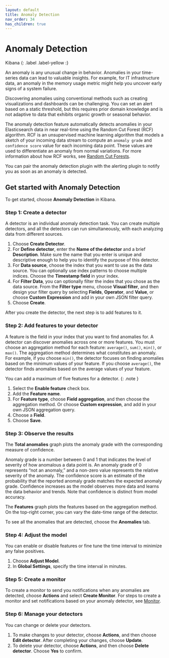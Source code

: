 ```yaml
---
layout: default
title: Anomaly Detection
nav_order: 34
has_children: true
---
```


# Anomaly Detection
Kibana
{: .label .label-yellow :}

An anomaly is any unusual change in behavior. Anomalies in your time-series data can lead to valuable insights. For example, for IT infrastructure data, an anomaly in the memory usage metric might help you uncover early signs of a system failure.

Discovering anomalies using conventional methods such as creating visualizations and dashboards can be challenging. You can set an alert based on a static threshold, but this requires prior domain knowledge and is not adaptive to data that exhibits organic growth or seasonal behavior.

The anomaly detection feature automatically detects anomalies in your Elasticsearch data in near real-time using the Random Cut Forest (RCF) algorithm. RCF is an unsupervised machine learning algorithm that models a sketch of your incoming data stream to compute an `anomaly grade` and `confidence score` value for each incoming data point. These values are used to differentiate an anomaly from normal variations. For more information about how RCF works, see [Random Cut Forests](https://pdfs.semanticscholar.org/8bba/52e9797f2e2cc9a823dbd12514d02f29c8b9.pdf?_ga=2.56302955.1913766445.1574109076-1059151610.1574109076).

You can pair the anomaly detection plugin with the alerting plugin to notify you as soon as an anomaly is detected.

## Get started with Anomaly Detection

To get started, choose **Anomaly Detection** in Kibana.

### Step 1: Create a detector

A detector is an individual anomaly detection task. You can create multiple detectors, and all the detectors can run simultaneously, with each analyzing data from different sources.

1. Choose **Create Detector**.
2. For **Define detector**, enter the **Name of the detector** and a brief **Description**. Make sure the name that you enter is unique and descriptive enough to help you to identify the purpose of this detector.
3. For **Data source**, choose the index that you want to use as the data source. You can optionally use index patterns to choose multiple indices. Choose the **Timestamp field** in your index.
4. For **Filter Data**, you can optionally filter the index that you chose as the data source. From the **Filter type** menu, choose  **Visual filter**, and then design your filter query by selecting **Fields**, **Operator**, and **Value**, or choose **Custom Expression** and add in your own JSON filter query.
5. Choose **Create**.

After you create the detector, the next step is to add features to it.

### Step 2: Add features to your detector

A feature is the field in your index that you want to find anomalies for. A detector can discover anomalies across one or more features. You must choose an aggregation method for each feature: `average()`, `sum()`, `min()`, or `max()`. The aggregation method determines what constitutes an anomaly. For example, if you choose `min()`, the detector focuses on finding anomalies based on the minimum values of your feature. If you choose `average()`, the detector finds anomalies based on the average values of your feature.

You can add a maximum of five features for a detector.
{: .note }

1. Select the **Enable feature** check box.
2. Add the **Feature name**.
3. For **Feature type**, choose **Field aggregation**, and then choose the aggregation method. Or choose **Custom expression**, and add in your own JSON aggregation query.
4. Choose a **Field**.
5. Choose **Save**.

### Step 3: Observe the results

The **Total anomalies** graph plots the anomaly grade with the corresponding measure of confidence.

Anomaly grade is a number between 0 and 1 that indicates the level of severity of how anomalous a data point is. An anomaly grade of 0 represents “not an anomaly,” and a non-zero value represents the relative severity of the anomaly. The confidence score is an estimate of the probability that the reported anomaly grade matches the expected anomaly grade. Confidence increases as the model observes more data and learns the data behavior and trends. Note that confidence is distinct from model accuracy.

The **Features** graph plots the features based on the aggregation method. On the top-right corner, you can vary the date-time range of the detector.

To see all the anomalies that are detected, choose the **Anomalies** tab.

### Step 4: Adjust the model

You can enable or disable features or fine tune the time interval to minimize any false positives.

1. Choose **Adjust Model**.
2. In **Global Settings**, specify the time interval in minutes.

### Step 5: Create a monitor

To create a monitor to send you notifications when any anomalies are detected, choose **Actions** and select **Create Monitor**. For steps to create a monitor and set notifications based on your anomaly detector, see [Monitor](../alerting/monitors/).

### Step 6: Manage your detectors

You can change or delete your detectors.

1. To make changes to your detector, choose **Actions**, and then choose **Edit detector**. After completing your changes, choose **Update**.
2. To delete your detector, choose **Actions**, and then choose **Delete detector**. Choose **Yes** to confirm.
